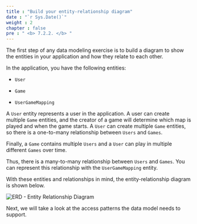 ```yaml
---
title : "Build your entity-relationship diagram"
date : "`r Sys.Date()`"
weight : 2
chapter : false
pre : " <b> 7.2.2. </b> "
---
```

The first step of any data modeling exercise is to build a diagram to show the entities in your application and how they relate to each other.

In the application, you have the following entities:

- `User`
    
- `Game`
    
- `UserGameMapping`
    

A `User` entity represents a user in the application. A user can create multiple `Game` entities, and the creator of a game will determine which map is played and when the game starts. A `User` can create multiple `Game` entities, so there is a one-to-many relationship between `Users` and `Games`.

Finally, a `Game` contains multiple `Users` and a `User` can play in multiple different `Games` over time.

Thus, there is a many-to-many relationship between `Users` and `Games`. You can represent this relationship with the `UserGameMapping` entity.

With these entities and relationships in mind, the entity-relationship diagram is shown below.

![ERD - Entity Relationship Diagram](/images/7/7.2/1.png)

Next, we will take a look at the access patterns the data model needs to support.
